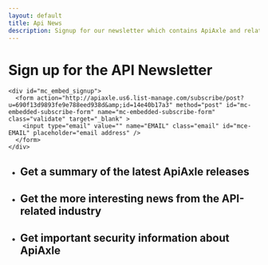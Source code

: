 ```yaml
---
layout: default
title: Api News
description: Signup for our newsletter which contains ApiAxle and related industry news.
---
```


<div class="container api-news-landing">
  <div class="row">
    <h1>Sign up for the API Newsletter</h1>

    <div id="mc_embed_signup">
      <form action="http://apiaxle.us6.list-manage.com/subscribe/post?u=690f13d9893fe9e788eed938d&amp;id=14e40b17a3" method="post" id="mc-embedded-subscribe-form" name="mc-embedded-subscribe-form" class="validate" target="_blank" >
        <input type="email" value="" name="EMAIL" class="email" id="mce-EMAIL" placeholder="email address" />
      </form>
    </div>
  </div>

  <div class="row">
    <div class="span12">
      <ul class="list-3col text-center">
        <li>
          <div class="features-icon icon-cog"> </div>
          <h2>Get a summary of the latest ApiAxle releases</h2>
        </li>
        <li>
          <div class="features-icon icon-bookmark"> </div>
          <h2>Get the more interesting news from the API-related industry</h2>
        </li>
        <li>
          <div class="features-icon icon-lock"> </div>
          <h2>Get important security information about ApiAxle</h2>
        </li>
      </ul>
    </div>
  </div>
</div>
